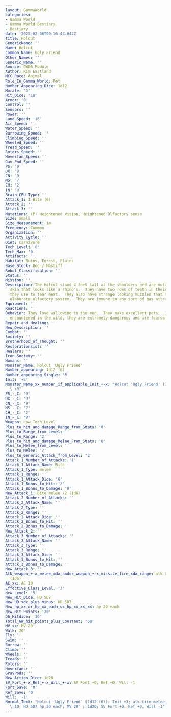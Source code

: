 ```yaml
---
layout: GammaWorld
categories:
- Gamma World
- Gamma World Bestiary
- Bestiary
date: '2023-02-08T00:16:44.842Z'
title: Holcut
GenericName: ''
Name: Holcut
Common_Name: Ugly Friend
Other_Names: ''
Generic_Name: ''
Source: GW06 Module
Author: Kim Eastland
MCC Race: Animal
Role_In_Gamma_World: Pet
Number_Appearing_Dice: 1d12
Morale: '3'
Hit_Dice: '10'
Armor: '0'
Control: ''
Sensors: ''
Power: ''
Land_Speed: '16'
Air_Speed: ''
Water_Speed: ''
Burrowing_Speed: ''
Climbing_Speed: ''
Wheeled_Speed: ''
Tread_Speed: ''
Rotors_Speed: ''
Hoverfan_Speed: ''
Gav_Pod_Speed: ''
PS: '9'
DX: '9'
CN: '9'
MS: '7'
CH: '2'
IN: '8'
Brain-CPU Type: ''
Attack_1: 1 Bite (6)
Attack_2: ''
Attack_3: ''
Mutations: (P) Heightened Vision, Heightened Olfactory sense
Size: Small
Size_Measurement: 1m
Frequency: Common
Organization: ''
Activity_Cycle: ''
Diet: Carnivore
Tech_Level: '0'
Tech_Max: '0'
Artifacts: ''
Habitat: Ruins, Forest, Plains
Base_Stock: Dog / Mastiff
Robot_Classification: ''
Status: ''
Mission: ''
Description: The Holcut stand 4 feet tall at the shoulders and are mutant dogs with
  skin that looks like a rhino's.  They have two rows of teeth in their mouths that
  they use to tear meat.  They also have strange looking muzzles that house their
  elaborate olfactory system.  They are immune to any sort of gas attack.
Equipment: ''
Reactions: ''
Behavior: They love wallowing in the mud.  They make excellent pets.  If they are
  encountered in the wild, they are extremely dangerous and are fearsome predators.
Repair_and_Healing: ''
New_Description: ''
Combat: ''
Society: ''
Brotherhood_of_Thought: ''
Restorationsist: ''
Healers: ''
Iron_Society: ''
Humans: ''
Monster_Name: Holcut 'Ugly Friend'
Number_appearing: 1d12 (6)
Number_appearing_Single: '6'
Init: '+3'
Monster_Name_xx_number_if_applicable_Init_+-x: "Holcut 'Ugly Friend' (1d12 (6)): Init\
  \ +3"
PS_-_C: '9'
DX_-_C: '9'
CN_-_C: '9'
MS_-_C: '7'
CH_-_C: '2'
IN_-_C: '8'
Weapon: Low Tech Level
Plus_to_hit_and_damage_Range_from_Stats: '0'
Plus_to_Range_from_Level: ''
Plus_to_Range: '2'
Plus_to_hit_and_damage_Melee_From_Stats: '0'
Plus_to_Melee_from_Level: ''
Plus_to_Melee: '2'
Plus_to_Generic_Attack_from_Level: '2'
Attack_1_Number_of_Attacks: '1'
Attack_1_Attack_Name: Bite
Attack_1_Type: melee
Attack_1_Range: ''
Attack_1_Attack_Dice: '6'
Attack_1_Bonus_to_Hit: '2'
Attack_1_Bonus_to_Damage: '0'
New_Attack_1: Bite melee +2 (1d6)
Attack_2_Number_of_Attacks: ''
Attack_2_Attack_Name: ''
Attack_2_Type: ''
Attack_2_Range: ''
Attack_2_Attack_Dice: ''
Attack_2_Bonus_to_Hit: ''
Attack_2_Bonus_to_Damage: ''
New_Attack_2: ''
Attack_3_Number_of_Attacks: ''
Attack_3_Attack_Name: ''
Attack_3_Type: ''
Attack_3_Range: ''
Attack_3_Attack_Dice: ''
Attack_3_Bonus_to_Hit: ''
Attack_3_Bonus_to_Damage: ''
New_Attack_3: ''
Atk_weapon_+-x_melee_xdx_andor_weapon_+-x_missile_fire_xdx_range: atk bite melee +2
  (1d6)
AC_xx: AC 10
Effective_Class_Level: '3'
New_Level: '5'
New_Hit_Dice: HD 5D7
New_HD_xdx_plus_minus: HD 5D7
New_hp_xx_or_hp_xx_each_or_hp_xx_xx_xx: hp 20 each
New_Hit_Points: '20'
D6_Hitdice: '10'
Total_GW_hit_points_plus_Constant: '60'
MV_xx: MV 20'
Walk: 20'
Fly: ''
Swim: ''
Burrow: ''
Climb: ''
Wheels: ''
Treads: ''
Rotors: ''
Hoverfans: ''
GravPods: ''
New_Action_Dice: 1d20
SV_Fort_+-x_Ref_+-x_Will_+-x: SV Fort +0, Ref +0, Will -1
Fort_Save: '0'
Ref_Save: '0'
Will: '-1'
Normal_Text: "Holcut 'Ugly Friend' (1d12 (6)): Init +3; atk bite melee +2 (1d6); AC\
  \ 10; HD 5D7 hp 20 each; MV 20' ; 1d20; SV Fort +0, Ref +0, Will -1"
...
```

